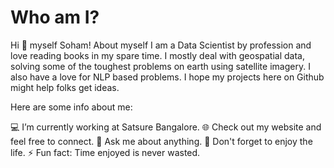 
# **Who am I?**

Hi 👋 myself Soham!
About myself
I am a Data Scientist by profession and love reading books in my spare time. I mostly deal with geospatial data, solving some of the toughest problems on earth using satellite imagery. I also have a love for NLP based problems. I hope my projects here on Github might help folks get ideas.

Here are some info about me:

💻 I’m currently working at Satsure Bangalore.
🌐 Check out my website and feel free to connect.
💬 Ask me about anything.
🥳 Don't forget to enjoy the life.
⚡ Fun fact: Time enjoyed is never wasted.
